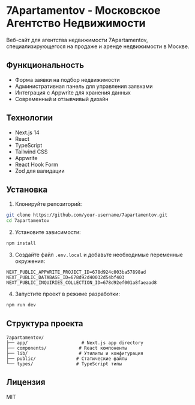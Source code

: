# 7Apartamentov - Московское Агентство Недвижимости

Веб-сайт для агентства недвижимости 7Apartamentov, специализирующегося на продаже и аренде недвижимости в Москве.

## Функциональность

- Форма заявки на подбор недвижимости
- Административная панель для управления заявками
- Интеграция с Appwrite для хранения данных
- Современный и отзывчивый дизайн

## Технологии

- Next.js 14
- React
- TypeScript
- Tailwind CSS
- Appwrite
- React Hook Form
- Zod для валидации

## Установка

1. Клонируйте репозиторий:
```bash
git clone https://github.com/your-username/7apartamentov.git
cd 7apartamentov
```

2. Установите зависимости:
```bash
npm install
```

3. Создайте файл `.env.local` и добавьте необходимые переменные окружения:
```
NEXT_PUBLIC_APPWRITE_PROJECT_ID=678d924c003ba57898ad
NEXT_PUBLIC_DATABASE_ID=678d92d40032d54bf403
NEXT_PUBLIC_INQUIRIES_COLLECTION_ID=678d92ef001a8faeaad8
```

4. Запустите проект в режиме разработки:
```bash
npm run dev
```

## Структура проекта

```
7apartamentov/
├── app/                    # Next.js app directory
├── components/            # React компоненты
├── lib/                   # Утилиты и конфигурация
├── public/               # Статические файлы
└── types/                # TypeScript типы
```

## Лицензия

MIT
